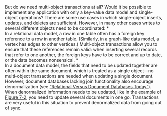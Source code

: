 But do we need multi-object transactions at all? Would it be possible to implement any application
with only a key-value data model and single-object operations? There are some use cases in which single-object inserts, updates, and deletes are sufficient.
However, in many other cases writes to several different objects need to be coordinated: *  
In a relational data model, a row in one table often has a foreign key reference to a row in
another table. (Similarly, in a graph-like data model, a vertex has edges to other vertices.)
Multi-object transactions allow you to ensure that these references remain valid: when inserting
several records that refer to one another, the foreign keys have to be correct and up to date,
or the data becomes nonsensical. *  
In a document data model, the fields that need to be updated together are often within the same
document, which is treated as a single object—no multi-object transactions are needed when
updating a single document. However, document databases lacking join functionality also encourage
denormalization (see [“Relational Versus Document Databases Today”](ch02.html#sec_datamodels_document_summary)). When denormalized information needs to
be updated, like in the example of [Figure 7-2](#fig_transactions_read_uncommitted), you need to update
several documents in one go. Transactions are very useful in this situation to prevent
denormalized data from going out of sync.
